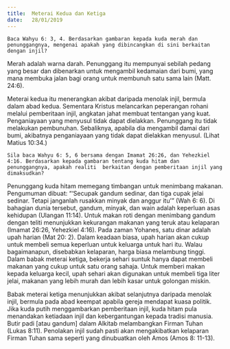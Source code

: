 ```yaml
---
title:  Meterai Kedua dan Ketiga
date:   28/01/2019
---
```


`Baca Wahyu 6: 3, 4. Berdasarkan gambaran kepada kuda merah dan penunggangnya, mengenai apakah yang dibincangkan di sini berkaitan dengan injil?`

Merah adalah warna darah. Penunggang itu mempunyai sebilah pedang yang besar dan dibenarkan untuk mengambil kedamaian dari bumi, yang mana membuka jalan bagi orang untuk membunuh satu sama lain (Matt. 24:6). 

Meterai kedua  itu menerangkan akibat daripada menolak injil, bermula dalam abad kedua. Sementara Kristus melancarkan peperangan rohani melalui pemberitaan injil, angkatan  jahat membuat tentangan yang kuat. Penganiayaan yang menyusul tidak dapat dielakkan. Penunggang itu tidak melakukan pembunuhan. Sebaliknya, apabila dia mengambil damai dari bumi, akibatnya  penganiayaan yang  tidak dapat dielakkan menyusul. (Lihat Matius 10:34.)

`Sila baca Wahyu 6: 5, 6 bersama dengan Imamat 26:26, dan Yehezkiel 4:16. Berdasarkan kepada gambaran tentang kuda hitam dan penunggangnya, apakah realiti  berkaitan dengan pemberitaan injil yang dimaksudkan?`

Penunggang   kuda hitam  memegang   timbangan  untuk    menimbang  makanan.       Pengumuman dibuat: “‘Secupak gandum sedinar, dan tiga cupak jelai sedinar. Tetapi janganlah rusakkan minyak dan anggur itu’” (Wah 6: 6). Di bahagian dunia tersebut, gandum, minyak, dan wain adalah keperluan asas kehidupan (Ulangan 11:14). Untuk makan roti dengan   menimbang gandum  dengan teliti menunjukkan kekurangan makanan yang teruk atau kelaparan (Imamat 26:26, Yehezkiel 4:16). Pada zaman Yohanes, satu dinar adalah upah harian (Mat 20: 2). Dalam keadaan biasa, upah harian akan cukup untuk membeli semua keperluan untuk keluarga untuk hari itu. Walau bagaimanapun, disebabkan kelaparan, harga biasa melambung tinggi. Dalam babak meterai ketiga, bekerja sehari suntuk hanya dapat  membeli  makanan yang cukup untuk satu orang sahaja. Untuk memberi makan kepada keluarga kecil, upah sehari akan digunakan untuk membeli tiga liter jelai, makanan yang lebih murah dan lebih kasar  untuk golongan miskin.

Babak meterai ketiga menunjukkan akibat selanjutnya daripada menolak injil, bermula pada abad keempat apabila gereja mendapat kuasa politik.  Jika kuda putih menggambarkan  pemberitaan injil, kuda hitam pula menandakan ketiadaan injil dan kebergantungan kepada tradisi manusia. Butir padi [atau gandum] dalam Alkitab melambangkan Firman Tuhan (Lukas 8:11). Penolakan injil  sudah pasti akan mengakibatkan kelaparan Firman Tuhan sama seperti yang dinubuatkan oleh Amos (Amos 8: 11-13).